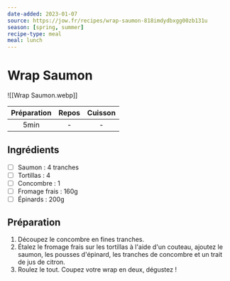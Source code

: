 ```yaml
---
date-added: 2023-01-07
source: https://jow.fr/recipes/wrap-saumon-818imdydbxgg00zb131u
season: [spring, summer]
recipe-type: meal
meal: lunch
---
```


# Wrap Saumon

![[Wrap Saumon.webp]]

| Préparation | Repos | Cuisson |
|:-----------:|:-----:|:-------:|
|    5min     |   -   |    -    |

## Ingrédients

- [ ] Saumon : 4 tranches
- [ ] Tortillas : 4
- [ ] Concombre : 1
- [ ] Fromage frais : 160g
- [ ] Épinards : 200g

## Préparation

1. Découpez le concombre en fines tranches.
2. Étalez le fromage frais sur les tortillas à l'aide d'un couteau, ajoutez le saumon, les pousses d'épinard, les tranches de concombre et un trait de jus de citron.
3. Roulez le tout. Coupez votre wrap en deux, dégustez !

